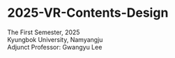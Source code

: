 # 2025-VR-Contents-Design

The First Semester, 2025    
Kyungbok University, Namyangju    
Adjunct Professor: Gwangyu Lee    
